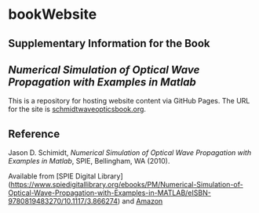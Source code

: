 # bookWebsite

## Supplementary Information for the Book

## *Numerical Simulation of Optical Wave Propagation with Examples in Matlab*


This is a repository for hosting website content via GitHub Pages. The URL for the site is [schmidtwaveopticsbook.org](https://schmidtwaveopticsbook.org).

    
## Reference

Jason D. Schimidt, *Numerical Simulation of Optical Wave Propagation with Examples in Matlab*, SPIE, Bellingham, WA (2010).

Available from [SPIE Digital Library] (https://www.spiedigitallibrary.org/ebooks/PM/Numerical-Simulation-of-Optical-Wave-Propagation-with-Examples-in-MATLAB/eISBN-9780819483270/10.1117/3.866274) and [Amazon](https://www.amazon.com/Numerical-Simulation-Propagation-Examples-Monograph/dp/0819483265/)
